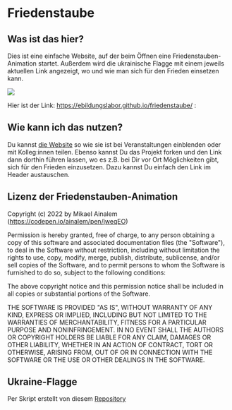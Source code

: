# Friedenstaube

## Was ist das hier?

Dies ist eine einfache Website, auf der beim Öffnen eine Friedenstauben-Animation startet. Außerdem wird die ukrainische Flagge mit einem jeweils aktuellen Link angezeigt, wo und wie man sich für den Frieden einsetzen kann. 

![](https://i.imgur.com/S5gVJTM.png)

Hier ist der Link: https://ebildungslabor.github.io/friedenstaube/
: 
## Wie kann ich das nutzen?

Du kannst [die Website](https://ebildungslabor.github.io/friedenstaube/) so wie sie ist bei Veranstaltungen einblenden oder mit Kolleg:innen teilen. Ebenso kannst Du das Projekt forken und den Link dann dorthin führen lassen, wo es z.B. bei Dir vor Ort Möglichkeiten gibt, sich für den Frieden einzusetzen. Dazu kannst Du einfach den Link im Header austauschen. 

## Lizenz der Friedenstauben-Animation

Copyright (c) 2022 by Mikael Ainalem (https://codepen.io/ainalem/pen/jweqEO)

Permission is hereby granted, free of charge, to any person obtaining a copy of this software and associated documentation files (the "Software"), to deal in the Software without restriction, including without limitation the rights to use, copy, modify, merge, publish, distribute, sublicense, and/or sell copies of the Software, and to permit persons to whom the Software is furnished to do so, subject to the following conditions:

The above copyright notice and this permission notice shall be included in all copies or substantial portions of the Software.

THE SOFTWARE IS PROVIDED "AS IS", WITHOUT WARRANTY OF ANY KIND, EXPRESS OR IMPLIED, INCLUDING BUT NOT LIMITED TO THE WARRANTIES OF MERCHANTABILITY, FITNESS FOR A PARTICULAR PURPOSE AND NONINFRINGEMENT. IN NO EVENT SHALL THE AUTHORS OR COPYRIGHT HOLDERS BE LIABLE FOR ANY CLAIM, DAMAGES OR OTHER LIABILITY, WHETHER IN AN ACTION OF CONTRACT, TORT OR OTHERWISE, ARISING FROM, OUT OF OR IN CONNECTION WITH THE SOFTWARE OR THE USE OR OTHER DEALINGS IN THE SOFTWARE.

## Ukraine-Flagge

Per Skript erstellt von diesem [Repository](https://github.com/virae/we-stand-with-ukraine)
